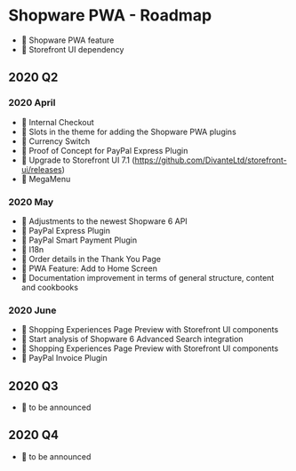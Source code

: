 # Shopware PWA - Roadmap

* :blue_heart: Shopware PWA feature
* :green_heart: Storefront UI dependency

## 2020 Q2 

### 2020 April

* :blue_heart: Internal Checkout
* :blue_heart: Slots in the theme for adding the Shopware PWA plugins
* :blue_heart: Currency Switch
* :blue_heart: Proof of Concept for PayPal Express Plugin
* :green_heart: Upgrade to Storefront UI 7.1 (https://github.com/DivanteLtd/storefront-ui/releases)
* :green_heart: MegaMenu

### 2020 May

* :blue_heart: Adjustments to the newest Shopware 6 API
* :blue_heart: PayPal Express Plugin
* :blue_heart: PayPal Smart Payment Plugin
* :blue_heart: I18n
* :blue_heart: Order details in the Thank You Page
* :blue_heart: PWA Feature: Add to Home Screen
* :blue_heart: Documentation improvement in terms of general structure, content and cookbooks

### 2020 June

* :blue_heart: Shopping Experiences Page Preview with Storefront UI components
* :blue_heart: Start analysis of Shopware 6 Advanced Search integration
* :blue_heart: Shopping Experiences Page Preview with Storefront UI components
* :blue_heart: PayPal Invoice Plugin

## 2020 Q3

* :blue_heart: to be announced

## 2020 Q4

* :blue_heart: to be announced
